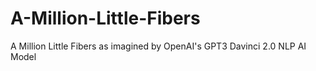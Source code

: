 # A-Million-Little-Fibers
A Million Little Fibers as imagined by OpenAI's GPT3 Davinci 2.0 NLP AI Model
